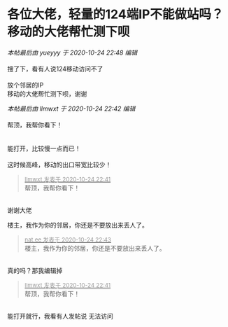 # 各位大佬，轻量的124端IP不能做站吗？移动的大佬帮忙测下呗


<i class="pstatus"> 本帖最后由 yueyyy 于 2020-10-24 22:48 编辑 </i><br />
<br />
搜了下，看有人说124移动访问不了<br />
<br />
放个邻居的IP<br />
移动的大佬帮忙测下呗，谢谢<img id="aimg_DZM8X" onclick="zoom(this, this.src, 0, 0, 0)" class="zoom" src="https://cdn.jsdelivr.net/gh/hishis/forum-master/public/images/patch.gif" onmouseover="img_onmouseoverfunc(this)" onload="thumbImg(this)" border="0" alt="" />

<i class="pstatus"> 本帖最后由 llmwxt 于 2020-10-24 22:42 编辑 </i><br />
<br />
帮顶，我帮你看下！<br />
<br />
<img src="static/image/smiley/default/lol.gif" smilieid="12" border="0" alt="" /><img src="static/image/smiley/default/lol.gif" smilieid="12" border="0" alt="" /><img src="static/image/smiley/default/lol.gif" smilieid="12" border="0" alt="" /><br />
<br />
能打开，比较慢一点而已！<br />
<br />
这时候高峰，移动的出口带宽比较少！

<div class="quote"><blockquote><font size="2"><a href="https://www.hostloc.com/forum.php?mod=redirect&amp;goto=findpost&amp;pid=9348081&amp;ptid=758130" target="_blank"><font color="#999999">llmwxt 发表于 2020-10-24 22:41</font></a></font><br />
帮顶，我帮你看下！</blockquote></div><br />
谢谢大佬<img id="aimg_BKQv1" onclick="zoom(this, this.src, 0, 0, 0)" class="zoom" src="https://cdn.jsdelivr.net/gh/hishis/forum-master/public/images/patch.gif" onmouseover="img_onmouseoverfunc(this)" onload="thumbImg(this)" border="0" alt="" />

楼主，我作为你的邻居，你还是不要放出来丢人了。

<div class="quote"><blockquote><font size="2"><a href="https://www.hostloc.com/forum.php?mod=redirect&amp;goto=findpost&amp;pid=9348088&amp;ptid=758130" target="_blank"><font color="#999999">nat.ee 发表于 2020-10-24 22:43</font></a></font><br />
楼主，我作为你的邻居，你还是不要放出来丢人了。</blockquote></div><br />
真的吗？那我编辑掉<img id="aimg_XBnAM" onclick="zoom(this, this.src, 0, 0, 0)" class="zoom" src="https://cdn.jsdelivr.net/gh/hishis/forum-master/public/images/patch.gif" onmouseover="img_onmouseoverfunc(this)" onload="thumbImg(this)" border="0" alt="" />

<div class="quote"><blockquote><font size="2"><a href="https://www.hostloc.com/forum.php?mod=redirect&amp;goto=findpost&amp;pid=9348081&amp;ptid=758130" target="_blank"><font color="#999999">llmwxt 发表于 2020-10-24 22:41</font></a></font><br />
帮顶，我帮你看下！</blockquote></div><br />
能打开就行，我看有人发帖说 无法访问<img id="aimg_ypsEm" onclick="zoom(this, this.src, 0, 0, 0)" class="zoom" src="https://cdn.jsdelivr.net/gh/hishis/forum-master/public/images/patch.gif" onmouseover="img_onmouseoverfunc(this)" onload="thumbImg(this)" border="0" alt="" />
